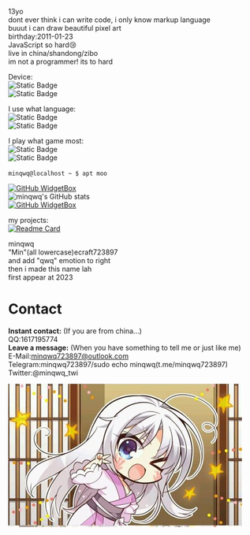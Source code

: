 13yo  
dont ever think i can write code, i only know markup language  
buuut i can draw beautiful pixel art  
birthday:2011-01-23  
JavaScript so hard😢  
live in china/shandong/zibo  
im not a programmer! its to hard  

Device:  
![Static Badge](https://img.shields.io/badge/vivo-Y97-%230099FF?style=flat&logo=vivo&label=vivo)  
![Static Badge](https://img.shields.io/badge/android-Android-brightgreen?style=flat&logo=android&label=8.1.0)  

I use what language:  
![Static Badge](https://img.shields.io/badge/HTML-5-%23FF6600?style=flat&logo=html5&label=HTML)  
![Static Badge](https://img.shields.io/badge/Markdown-%23BBBBBB?style=flat&logo=markdown&label=%20)  

I play what game most:  
![Static Badge](https://img.shields.io/badge/Java%20Edition-%234F3838?style=flat&logo=minecraft&label=Minecraft)  
![Static Badge](https://img.shields.io/badge/lazer-%23FC53FF?style=flat&logo=osu&label=osu!)  
  
<code>minqwq@localhost ~ $ apt moo</code>  

[![GitHub WidgetBox](https://github-widgetbox.vercel.app/api/profile?username=minqwq&data=followers,repositories,stars,commits&theme=darkmode)](https://github.com/Jurredr/github-widgetbox)  
![minqwq's GitHub stats](https://github-readme-stats.vercel.app/api?username=minqwq&show_icons=true&theme=holi&locale=cn)  
[![GitHub WidgetBox](https://github-widgetbox.vercel.app/api/skills?languages=html,bash,x86,arm,markdown)](https://github.com/Jurredr/github-widgetbox)  
  
my projects:  
[![Readme Card](https://github-readme-stats.vercel.app/api/pin/?username=minqwq&repo=pixelart-logo&theme=holi&locale=cn)](https://github.com/minqwq/pixelart-logo)
  
minqwq  
"Min"(all lowercase)ecraft723897  
and add "qwq" emotion to right  
then i made this name lah  
first appear at 2023  
  
# Contact
**Instant contact:** (If you are from china...)  
QQ:1617195774  
**Leave a message:** (When you have something to tell me or just like me)  
E-Mail:minqwq723897@outlook.com  
Telegram:minqwq723897/sudo echo minqwq(t.me/minqwq723897)  
Twitter:@minqwq_twi  
  
![Clallo](/ciallo.jpeg)

